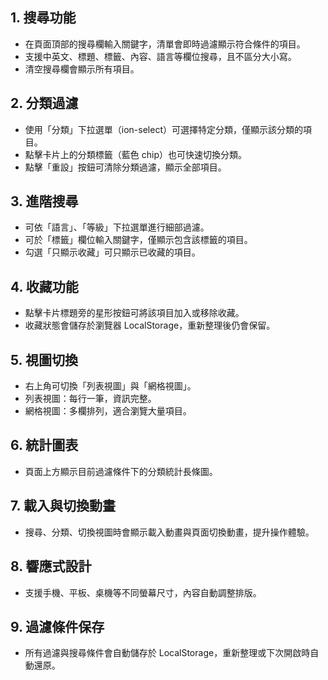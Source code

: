 ## 1. 搜尋功能
- 在頁面頂部的搜尋欄輸入關鍵字，清單會即時過濾顯示符合條件的項目。
- 支援中英文、標題、標籤、內容、語言等欄位搜尋，且不區分大小寫。
- 清空搜尋欄會顯示所有項目。

## 2. 分類過濾
- 使用「分類」下拉選單（ion-select）可選擇特定分類，僅顯示該分類的項目。
- 點擊卡片上的分類標籤（藍色 chip）也可快速切換分類。
- 點擊「重設」按鈕可清除分類過濾，顯示全部項目。

## 3. 進階搜尋
- 可依「語言」、「等級」下拉選單進行細部過濾。
- 可於「標籤」欄位輸入關鍵字，僅顯示包含該標籤的項目。
- 勾選「只顯示收藏」可只顯示已收藏的項目。

## 4. 收藏功能
- 點擊卡片標題旁的星形按鈕可將該項目加入或移除收藏。
- 收藏狀態會儲存於瀏覽器 LocalStorage，重新整理後仍會保留。

## 5. 視圖切換
- 右上角可切換「列表視圖」與「網格視圖」。
- 列表視圖：每行一筆，資訊完整。
- 網格視圖：多欄排列，適合瀏覽大量項目。

## 6. 統計圖表
- 頁面上方顯示目前過濾條件下的分類統計長條圖。

## 7. 載入與切換動畫
- 搜尋、分類、切換視圖時會顯示載入動畫與頁面切換動畫，提升操作體驗。

## 8. 響應式設計
- 支援手機、平板、桌機等不同螢幕尺寸，內容自動調整排版。

## 9. 過濾條件保存
- 所有過濾與搜尋條件會自動儲存於 LocalStorage，重新整理或下次開啟時自動還原。